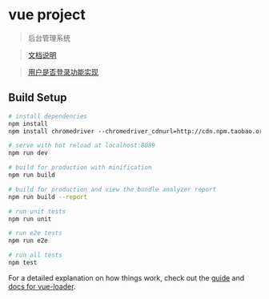 # vue project

> 后台管理系统

> [文档说明](https://github.com/PengChen96/vue-cli-framework/blob/master/read.md)

> [用户是否登录功能实现](https://github.com/PengChen96/vue-cli-framework/blob/master/zmd/login.md)


## Build Setup

``` bash
# install dependencies
npm install
npm install chromedriver --chromedriver_cdnurl=http://cdn.npm.taobao.org/dist/chromedriver 

# serve with hot reload at localhost:8089
npm run dev

# build for production with minification
npm run build

# build for production and view the bundle analyzer report
npm run build --report

# run unit tests
npm run unit

# run e2e tests
npm run e2e

# run all tests
npm test
```

For a detailed explanation on how things work, check out the [guide](http://vuejs-templates.github.io/webpack/) and [docs for vue-loader](http://vuejs.github.io/vue-loader).
